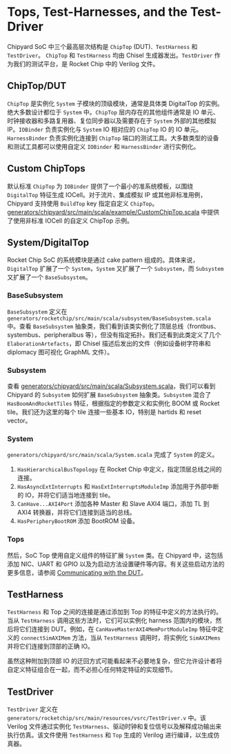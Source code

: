 # Tops, Test-Harnesses, and the Test-Driver

Chipyard SoC 中三个最高层次结构是 `ChipTop` (DUT)`、TestHarness` 和 `TestDriver`。 `ChipTop` 和 `TestHarness` 均由 Chisel 生成器发出。`TestDriver` 作为我们的测试平台，是 Rocket Chip 中的 Verilog 文件。

## ChipTop/DUT

`ChipTop` 是实例化 `System` 子模块的顶级模块，通常是具体类 DigitalTop 的实例。绝大多数设计都位于 `System` 中。`ChipTop` 层内存在的其他组件通常是 IO 单元、时钟接收器和多路复用器、复位同步器以及需要存在于 `System` 外部的其他模拟 IP。`IOBinder` 负责实例化与 `System` IO 相对应的 `ChipTop` IO 的 IO 单元。`HarnessBinder` 负责实例化连接到 `ChipTop` 端口的测试工具。大多数类型的设备和测试工具都可以使用自定义 `IOBinder` 和 `HarnessBinder` 进行实例化。

## Custom ChipTops

默认标准 `ChipTop` 为 `IOBinder` 提供了一个最小的准系统模板，以围绕 `DigitalTop` 特征生成 IOCell。对于流片、集成模拟 IP 或其他非标准用例，Chipyard 支持使用 `BuildTop` key 指定自定义 `ChipTop`。 [generators/chipyard/src/main/scala/example/CustomChipTop.scala](https://github.com/ucb-bar/chipyard/blob/main/generators/chipyard/src/main/scala/example/CustomChipTop.scala) 中提供了使用非标准 IOCell 的自定义 ChipTop 示例。

## System/DigitalTop

Rocket Chip SoC 的系统模块是通过 cake pattern 组成的。具体来说，`DigitalTop` 扩展了一个 `System`，`System` 又扩展了一个 `Subsystem`，而 `Subsystem` 又扩展了一个 `BaseSubsystem`。

### BaseSubsystem

`BaseSubsystem` 定义在 `generators/rocketchip/src/main/scala/subsystem/BaseSubsystem.scala` 中。查看 `BaseSubsystem` 抽象类，我们看到该类实例化了顶层总线（frontbus、systembus、peripheralbus 等），但没有指定拓扑。我们还看到此类定义了几个 `ElaborationArtefacts`，即 Chisel 描述后发出的文件（例如设备树字符串和 diplomacy 图可视化 GraphML 文件）。

### Subsystem

查看 [generators/chipyard/src/main/scala/Subsystem.scala](https://github.com/ucb-bar/chipyard/blob/main/generators/chipyard/src/main/scala/Subsystem.scala)，我们可以看到 Chipyard 的 `Subsystem` 如何扩展 `BaseSubsystem` 抽象类。`Subsystem` 混合了 `HasBoomAndRocketTiles` 特征，根据指定的参数定义和实例化 BOOM 或 Rocket tile。我们还为这里的每个 tile 连接一些基本 IO，特别是 hartids 和 reset vector。

### System

`generators/chipyard/src/main/scala/System.scala` 完成了 `System` 的定义。

1. `HasHierarchicalBusTopology` 在 Rocket Chip 中定义，指定顶层总线之间的连接。
2. `HasAsyncExtInterrupts` 和 `HasExtInterruptsModuleImp` 添加用于外部中断的 IO，并将它们适当地连接到 tile。
3. `CanHave...AXI4Port` 添加各种 Master 和 Slave AXI4 端口，添加 TL 到 AXI4 转换器，并将它们连接到适当的总线。
4. `HasPeripheryBootROM` 添加 BootROM 设备。

### Tops

然后，SoC Top 使用自定义组件的特征扩展 `System` 类。在 Chipyard 中，这包括添加 NIC、UART 和 GPIO 以及为启动方法设置硬件等内容。有关这些启动方法的更多信息，请参阅 [Communicating with the DUT](https://chipyard.readthedocs.io/en/stable/Advanced-Concepts/Chip-Communication.html#communicating-with-the-dut)。

## TestHarness

`TestHarness` 和 Top 之间的连接是通过添加到 Top 的特征中定义的方法执行的。当从 `TestHarness` 调用这些方法时，它们可以实例化 harness 范围内的模块，然后将它们连接到 DUT。例如，在 `CanHaveMasterAXI4MemPortModuleImp` 特征中定义的 `connectSimAXIMem` 方法，当从 `TestHarness` 调用时，将实例化 `SimAXIMems` 并将它们连接到顶部的正确 IO。

虽然这种附加到顶部 IO 的迂回方式可能看起来不必要地复杂，但它允许设计者将自定义特征组合在一起，而不必担心任何特定特征的实现细节。

## TestDriver

`TestDriver` 定义在 `generators/rocketchip/src/main/resources/vsrc/TestDriver.v` 中。该 Verilog 文件通过实例化 `TestHarness`、驱动时钟和复位信号以及解释成功输出来执行仿真。该文件使用 `TestHarness` 和 `Top` 生成的 Verilog 进行编译，以生成仿真器。
